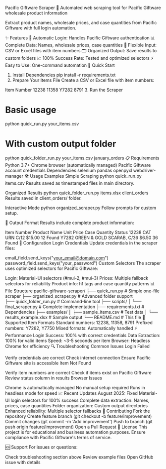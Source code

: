 Pacific Giftware Scraper
🤖 Automated web scraping tool for Pacific Giftware wholesale product information

Extract product names, wholesale prices, and case quantities from Pacific Giftware with full login automation.

✨ Features
🔐 Automatic Login: Handles Pacific Giftware authentication
📊 Complete Data: Names, wholesale prices, case quantities
📁 Flexible Input: CSV or Excel files with item numbers
🗂️ Organized Output: Save results to custom folders
📈 100% Success Rate: Tested and optimized selectors
⚡ Easy to Use: One-command automation
🚀 Quick Start
1. Install Dependencies
pip install -r requirements.txt
2. Prepare Your Items File
Create a CSV or Excel file with item numbers:

Item Number
12238
11358
Y7282
8791
3. Run the Scraper
# Basic usage
python quick_run.py your_items.csv
# With custom output folder
python quick_folder_run.py your_items.csv january_orders
📋 Requirements
Python 3.7+
Chrome browser (automatically managed)
Pacific Giftware account credentials
Dependencies
selenium
pandas
openpyxl
webdriver-manager
🛠️ Usage Examples
Simple Scraping
python quick_run.py items.csv
Results saved as timestamped files in main directory.

Organized Results
python quick_folder_run.py items.xlsx client_orders
Results saved in client_orders/ folder.

Interactive Mode
python organized_scraper.py
Follow prompts for custom setup.

📁 Output Format
Results include complete product information:

Item Number	Product Name	Unit Price	Case Quantity	Status
12238	CAT URN C/12	$15.00	12	Found
Y7282	GREEN & GOLD SCARAB, C/36	$6.50	36	Found
🔧 Configuration
Login Credentials
Update credentials in the scraper files:

email_field.send_keys("your_email@domain.com")
password_field.send_keys("your_password")
Custom Selectors
The scraper uses optimized selectors for Pacific Giftware:

Login: Material-UI selectors (#mui-2, #mui-3)
Prices: Multiple fallback selectors for reliability
Product info: h1 tags and case quantity patterns
📊 File Structure
pacific-giftware-scraper/
├── quick_run.py              # Simple one-file scraper
├── organized_scraper.py      # Advanced folder support  
├── quick_folder_run.py       # Command-line tool
├── scripts/
│   └── final_scraper.py     # Complete implementation
├── requirements.txt          # Dependencies
├── examples/
│   ├── sample_items.csv     # Test data
│   └── results_example.xlsx # Sample output
└── README.md                # This file
🎯 Supported Item Formats
Standard numbers: 12238, 11358, 8791
Prefixed numbers: Y7282, Y7750
Mixed formats: Automatically handled
⚡ Performance
Login Success: 100% with correct credentials
Data Extraction: 100% for valid items
Speed: ~3-5 seconds per item
Browser: Headless Chrome for efficiency
🔍 Troubleshooting
Common Issues
Login Failed

Verify credentials are correct
Check internet connection
Ensure Pacific Giftware site is accessible
Item Not Found

Verify item numbers are correct
Check if items exist on Pacific Giftware
Review status column in results
Browser Issues

Chrome is automatically managed
No manual setup required
Runs in headless mode for speed
📈 Recent Updates
August 2025: Fixed Material-UI login selectors for 100% success
Complete data extraction: Names, prices, case quantities
Folder organization: Custom output directories
Enhanced reliability: Multiple selector fallbacks
🤝 Contributing
Fork the repository
Create feature branch (git checkout -b feature/improvement)
Commit changes (git commit -m 'Add improvement')
Push to branch (git push origin feature/improvement)
Open a Pull Request
📄 License
This project is for educational and business automation purposes. Ensure compliance with Pacific Giftware's terms of service.

🆘 Support
For issues or questions:

Check troubleshooting section above
Review example files
Open GitHub issue with details
